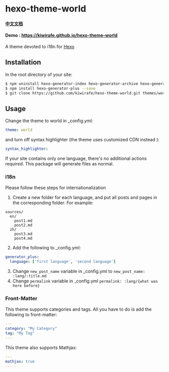 # hexo-theme-world

#### [中文文档](README_zh.md) 
#### Demo : https://kiwirafe.github.io/hexo-theme-world

A theme devoted to i18n for [Hexo](https://hexo.io/)

## Installation
In the root directory of your site:
```bash
$ npm uninstall hexo-generator-index hexo-generator-archive hexo-generator-category hexo-generator-tag
$ npm install hexo-generator-plus --save
$ git clone https://github.com/kiwirafe/hexo-theme-world.git themes/world
```

## Usage
Change the theme to world in _config.yml:
```yml
theme: world
```

and turn off syntax highlighter (the theme uses customized CDN instead ):
```yml
syntax_highlighter: 
```

If your site contains only one language, there's no additional actions required. This package will generate files as normal.

### i18n
Please follow these steps for internationalization
1. Create a new folder for each language, and put all posts and pages in the corresponding folder. For example:
```plaintext
sources/
  en/
    post1.md
    post2.md
  zh/
    post3.md
    post4.md
```
2. Add the following to _config.yml:
```yml
generator_plus:
  language: ['first language', 'second language']
```
3. Change `new_post_name` variable in _config.yml to `new_post_name: :lang/:title.md`
4. Change `permalink` variable in _config.yml `permalink: :lang/{what was here before}`

### Front-Matter
This theme supports categories and tags. All you have to do is add the following to front-matter:
```yml
---
category: "My Category"
tag: "My Tag"
---
```

This theme also supports Mathjax:
```yml
---
mathjax: true
---
```